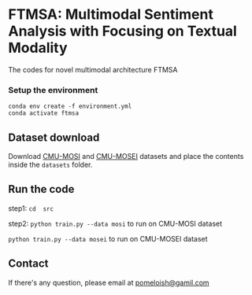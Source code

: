 # FTMSA: Multimodal Sentiment Analysis with Focusing on Textual Modality

The codes for novel multimodal architecture FTMSA


### Setup the environment

```
conda env create -f environment.yml
conda activate ftmsa
```



## Dataset download

Download [CMU-MOSI](https://drive.google.com/drive/folders/1d0-itFK5HWe7hNW3ONk-p4R6Iv8e1pg8?usp=share_link) and [CMU-MOSEI](https://drive.google.com/drive/folders/1V40-UoxmFX5C9eCqtsatveAbAKWM0GEc?usp=share_link) datasets and place the contents inside the `datasets` folder.



## Run the code

step1: `cd  src`

step2: 
`python train.py --data mosi` to run on CMU-MOSI dataset

`python train.py --data mosei` to run on CMU-MOSEI dataset



## Contact

If there's any question, please email at pomeloish@gamil.com
